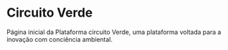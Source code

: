 #  Circuito Verde
Página inicial da Plataforma circuito Verde, uma plataforma voltada para a inovação com conciência ambiental.
